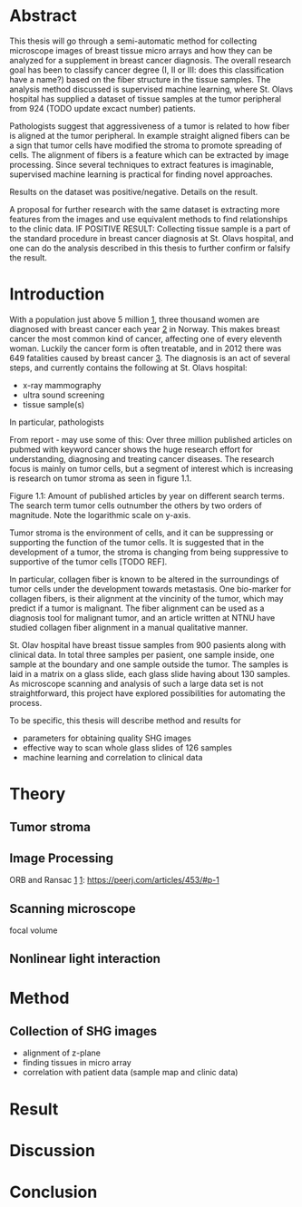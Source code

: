 # Abstract
This thesis will go through a semi-automatic method for collecting microscope images of breast tissue micro arrays and how they can be analyzed for a supplement in breast cancer diagnosis. The overall research goal has been to classify cancer degree (I, II or III: does this classification have a name?) based on the fiber structure in the tissue samples. The analysis method discussed is supervised machine learning, where St. Olavs hospital has supplied a dataset of tissue samples at the tumor peripheral from 924 (TODO update excact number) patients.

Pathologists suggest that aggressiveness of a tumor is related to how fiber is aligned at the tumor peripheral. In example straight aligned fibers can be a sign that tumor cells have modified the stroma to promote spreading of cells. The alignment of fibers is a feature which can be extracted by image processing. Since several techniques to extract features is imaginable, supervised machine learning is practical for finding novel approaches.

Results on the dataset was positive/negative. Details on the result.

A proposal for further research with the same dataset is extracting more features from the images and use equivalent methods to find relationships to the clinic data. IF POSITIVE RESULT: Collecting tissue sample is a part of the standard procedure in breast cancer diagnosis at St. Olavs hospital, and one can do the analysis described in this thesis to further confirm or falsify the result.





# Introduction
With a population just above 5 million [1], three thousand women are diagnosed with breast cancer each year [2] in Norway. This makes breast cancer the most common kind of cancer, affecting one of every eleventh woman. Luckily the cancer form is often treatable, and in 2012 there was 649 fatalities caused by breast cancer [3]. The diagnosis is an act of several steps, and currently contains the following at St. Olavs hospital:

- x-ray mammography
- ultra sound screening
- tissue sample(s)

In particular, pathologists

[1]: https://www.ssb.no/befolkning/statistikker/folkemengde
[2]: http://www.stolav.no/Pasient/Pasientforlop/Pasientforlop/Kreftsykdommer/Behandling-av-brystkreft/130731/
[3]: https://www.ssb.no/dodsarsak

From report - may use some of this:
Over three million published articles on pubmed with keyword cancer shows
the huge research effort for understanding, diagnosing and treating cancer
diseases. The research focus is mainly on tumor cells, but a segment of
interest which is increasing is research on tumor stroma as seen in figure
1.1.

Figure 1.1: Amount of published articles by year on different search terms. The search term tumor cells outnumber the others by two orders of magnitude. Note the logarithmic scale on y-axis.

Tumor stroma is the environment of cells, and it can be suppressing
or supporting the function of the tumor cells. It is suggested that in
the development of a tumor, the stroma is changing from being suppressive to
supportive of the tumor cells [TODO REF].

In particular, collagen fiber is known to be altered in the surroundings of
tumor cells under the development towards metastasis. One bio-marker for
collagen fibers, is their alignment at the vincinity of the tumor, which may
predict if a tumor is malignant. The fiber alignment can be used as a
diagnosis tool for malignant tumor, and an article written at NTNU have
studied collagen fiber alignment in a manual qualitative manner.

St. Olav hospital have breast tissue samples from 900 pasients along with
clinical data. In total three samples per pasient, one sample inside, one sample at the boundary and one sample outside the tumor. The samples is laid in a matrix on a glass slide, each glass slide having about 130 samples. As microscope scanning and analysis of such a large data set is not straightforward, this project have explored possibilities for automating the process.

To be specific, this thesis will describe method and results for
- parameters for obtaining quality SHG images
- effective way to scan whole glass slides of 126 samples
- machine learning and correlation to clinical data




# Theory
## Tumor stroma
## Image Processing

ORB and Ransac [1]
[1]: https://peerj.com/articles/453/#p-1
## Scanning microscope
focal volume
## Nonlinear light interaction





# Method
## Collection of SHG images
- alignment of z-plane
- finding tissues in micro array
- correlation with patient data (sample map and clinic data)





# Result






# Discussion




# Conclusion
